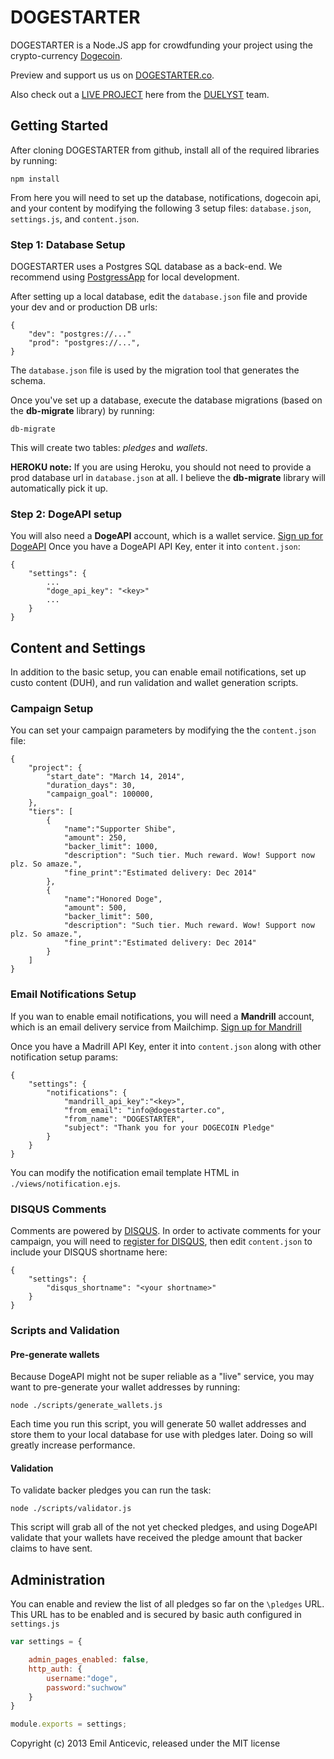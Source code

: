 DOGESTARTER
===========

DOGESTARTER is a Node.JS app for crowdfunding your project using the crypto-currency [Dogecoin](//dogecoin.com).

Preview and support us us on [DOGESTARTER.co](//www.dogestarter.co).

Also check out a [LIVE PROJECT](//duelyst.dogestarter.co) here from the [DUELYST](//kck.st/NLR937) team.

Getting Started
---------------

After cloning DOGESTARTER from github, install all of the required libraries by running:

```
npm install
```

From here you will need to set up the database, notifications, dogecoin api, and your content by modifying the following 3 setup files: `database.json`, `settings.js`, and `content.json`.

### Step 1: Database Setup

DOGESTARTER uses a Postgres SQL database as a back-end. We recommend using [PostgressApp](http://postgresapp.com/) for local development.

After setting up a local database, edit the `database.json` file and provide your dev and or production DB urls:

```
{
	"dev": "postgres://..."
	"prod": "postgres://...",
}
```

The `database.json` file is used by the migration tool that generates the schema.

Once you've set up a database, execute the database migrations (based on the **db-migrate** library) by running:

```
db-migrate
```

This will create two tables: *pledges* and *wallets*.

**HEROKU note:** If you are using Heroku, you should not need to provide a prod database url in `database.json` at all. I believe the **db-migrate** library will automatically pick it up.

### Step 2: DogeAPI setup

You will also need a **DogeAPI** account, which is a wallet service. [Sign up for DogeAPI](https://www.dogeapi.com)
Once you have a DogeAPI API Key, enter it into `content.json`:

```
{
	"settings": {
		...
		"doge_api_key": "<key>"
		...
	}
}
```

Content and Settings
--------------------

In addition to the basic setup, you can enable email notifications, set up custo content (DUH), and run validation and wallet generation scripts.

### Campaign Setup

You can set your campaign parameters by modifying the the `content.json` file:

```
{
	"project": {
		"start_date": "March 14, 2014",
		"duration_days": 30,
		"campaign_goal": 100000,
	},
	"tiers": [
		{
			"name":"Supporter Shibe",
			"amount": 250,
			"backer_limit": 1000,
			"description": "Such tier. Much reward. Wow! Support now plz. So amaze.",
			"fine_print":"Estimated delivery: Dec 2014"
		},
		{
			"name":"Honored Doge",
			"amount": 500,
			"backer_limit": 500,
			"description": "Such tier. Much reward. Wow! Support now plz. So amaze.",
			"fine_print":"Estimated delivery: Dec 2014"
		}
	]
}
```

### Email Notifications Setup

If you wan to enable email notifications, you will need a **Mandrill** account, which is an email delivery service from Mailchimp. [Sign up for Mandrill](https://mandrillapp.com/)

Once you have a Madrill API Key, enter it into `content.json` along with other notification setup params:

```
{
	"settings": {
		"notifications": {
			"mandrill_api_key":"<key>",
			"from_email": "info@dogestarter.co",
			"from_name": "DOGESTARTER",
			"subject": "Thank you for your DOGECOIN Pledge"
		}
	}
}
```

You can modify the notification email template HTML in `./views/notification.ejs`.

### DISQUS Comments

Comments are powered by [DISQUS](//disqus.com). In order to activate comments for your campaign, you will need to [register for DISQUS](//disqus.com), then edit `content.json` to include your DISQUS shortname here:

```
{
	"settings": {
		"disqus_shortname": "<your shortname>"
	}
}
```

### Scripts and Validation

#### Pre-generate wallets

Because DogeAPI might not be super reliable as a "live" service, you may want to pre-generate your wallet addresses by running:

```
node ./scripts/generate_wallets.js
```

Each time you run this script, you will generate 50 wallet addresses and store them to your local database for use with pledges later. Doing so will greatly increase performance.

#### Validation

To validate backer pledges you can run the task:

```
node ./scripts/validator.js
```

This script will grab all of the not yet checked pledges, and using DogeAPI validate that your wallets have received the pledge amount that backer claims to have sent.


Administration
--------------

You can enable and review the list of all pledges so far on the `\pledges` URL. This URL has to be enabled and is secured by basic auth configured in `settings.js`

```javascript
var settings = {

	admin_pages_enabled: false,
	http_auth: {
		username:"doge",
		password:"suchwow"
	}
}

module.exports = settings;
```


Copyright (c) 2013 Emil Anticevic, released under the MIT license
